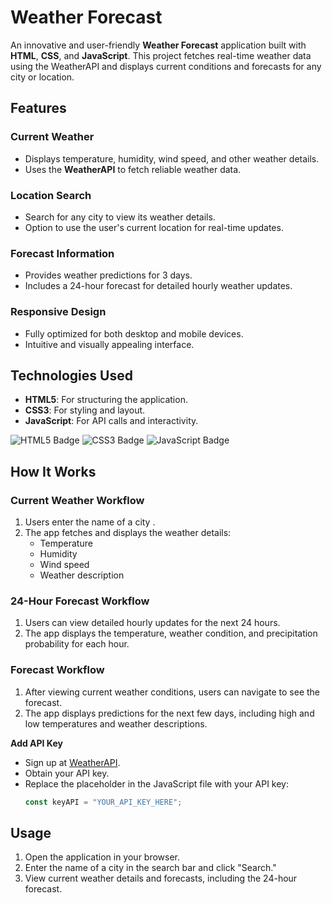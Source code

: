 # Weather Forecast

An innovative and user-friendly **Weather Forecast** application built with **HTML**, **CSS**, and **JavaScript**. This project fetches real-time weather data using the WeatherAPI and displays current conditions and forecasts for any city or location.

## Features

### Current Weather
- Displays temperature, humidity, wind speed, and other weather details.
- Uses the **WeatherAPI** to fetch reliable weather data.

### Location Search
- Search for any city to view its weather details.
- Option to use the user's current location for real-time updates.

### Forecast Information
- Provides weather predictions for 3 days.
- Includes a 24-hour forecast for detailed hourly weather updates.

### Responsive Design
- Fully optimized for both desktop and mobile devices.
- Intuitive and visually appealing interface.

## Technologies Used

- **HTML5**: For structuring the application.
- **CSS3**: For styling and layout.
- **JavaScript**: For API calls and interactivity.

![HTML5 Badge](https://img.shields.io/badge/HTML5-E34F26?style=flat&logo=html5&logoColor=white)
![CSS3 Badge](https://img.shields.io/badge/CSS3-1572B6?style=flat&logo=css3&logoColor=white)
![JavaScript Badge](https://img.shields.io/badge/JavaScript-F7DF1E?style=flat&logo=javascript&logoColor=black)

## How It Works

### Current Weather Workflow
1. Users enter the name of a city .
2. The app fetches and displays the weather details:
   - Temperature
   - Humidity
   - Wind speed
   - Weather description

### 24-Hour Forecast Workflow
1. Users can view detailed hourly updates for the next 24 hours.
2. The app displays the temperature, weather condition, and precipitation probability for each hour.

### Forecast Workflow
1. After viewing current weather conditions, users can navigate to see the forecast.
2. The app displays predictions for the next few days, including high and low temperatures and weather descriptions.

**Add API Key**
   - Sign up at [WeatherAPI](https://www.weatherapi.com/).
   - Obtain your API key.
   - Replace the placeholder in the JavaScript file with your API key:
     ```javascript
     const keyAPI = "YOUR_API_KEY_HERE";
     ```

## Usage

1. Open the application in your browser.
2. Enter the name of a city in the search bar and click "Search."
3. View current weather details and forecasts, including the 24-hour forecast.
